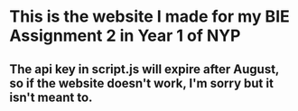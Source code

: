 # This is the website I made for my BIE Assignment 2 in Year 1 of NYP 

## The api key in script.js will expire after August, so if the website doesn't work, I'm sorry but it isn't meant to. 

